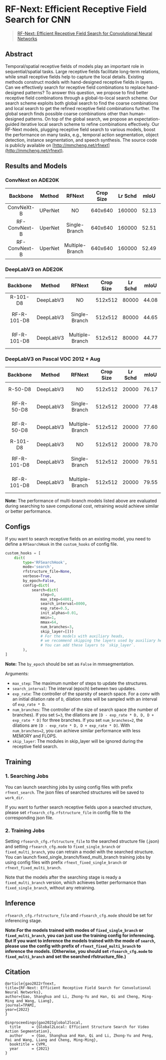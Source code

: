 # RF-Next: Efficient Receptive Field Search for CNN

> [RF-Next: Efficient Receptive Field Search for Convolutional Neural Networks](http://mftp.mmcheng.net/Papers/22TPAMI-ActionSeg.pdf)

<!-- [ALGORITHM] -->

## Abstract

Temporal/spatial receptive fields of models play an important role in sequential/spatial tasks. Large receptive fields facilitate long-term relations, while small receptive fields help to capture the local details. Existing methods construct models with hand-designed receptive fields in layers. Can we effectively search for receptive field combinations to replace hand-designed patterns? To answer this question, we propose to find better receptive field combinations through a global-to-local search scheme. Our search scheme exploits both global search to find the coarse combinations and local search to get the refined receptive field combinations further. The global search finds possible coarse combinations other than human-designed patterns. On top of the global search, we propose an expectation-guided iterative local search scheme to refine combinations effectively. Our RF-Next models, plugging receptive field search to various models, boost the performance on many tasks, e.g., temporal action segmentation, object detection, instance segmentation, and speech synthesis.
The source code is publicly available on [http://mmcheng.net/rfnext](http://mmcheng.net/rfnext).

## Results and Models

### ConvNext on ADE20K

|   Backbone    |       Method       |     RFNext      | Crop Size | Lr Schd | mIoU | mIoU (ms+flip) |                                                                                                                                                                             config                                                                                                                                                                              |                                                                                                                                                                                                                                                                                                                                    download                                                                                                                                                                                                                                                                                                                                    |
| :-----------: | :----------------: | :-------------: | :-----: | :-----: | :-----: | :------: | :-------------------------------------------------------------------------------------------------------------------------------------------------------------------------------------------------------------------------------------------------------------------------------------------------------------------------------------------------------------: | :----------------------------------------------------------------------------------------------------------------------------------------------------------------------------------------------------------------------------------------------------------------------------------------------------------------------------------------------------------------------------------------------------------------------------------------------------------------------------------------------------------------------------------------------------------------------------------------------------------------------------------------------------------------------------: |
|  ConvNeXt-B   | UPerNet |       NO        |   640x640 | 160000    |  52.13   |   52.66   |                                                                                                             [config](https://github.com/open-mmlab/mmsegmentation/blob/master/configs/convnext/upernet_convnext_tiny_fp16_512x512_160k_ade20k.py)                                                                                                             |                                                                                                                                   [model](https://download.openmmlab.com/mmsegmentation/v0.5/convnext/upernet_convnext_tiny_fp16_512x512_160k_ade20k/upernet_convnext_tiny_fp16_512x512_160k_ade20k_20220227_124553-cad485de.pth) \| [log](https://download.openmmlab.com/mmsegmentation/v0.5/convnext/upernet_convnext_tiny_fp16_512x512_160k_ade20k/upernet_convnext_tiny_fp16_512x512_160k_ade20k_20220227_124553.log.json)                                                                                                                                   |
| RF-ConvNext-B | UperNet | Single-Branch | 640x640 | 160000 | 52.51 | 53.12 | [search]() \| [retrain]() | [model]() \| [log]() |
| RF-ConvNext-B | UperNet | Multiple-Branch | 640x640 | 160000 | 52.49 | 53.00 | [search]() \| [retrain]() | [model]() \| [log]() |

### DeepLabV3 on ADE20K

|   Backbone    |       Method       |     RFNext      | Crop Size | Lr Schd | mIoU | mIoU (ms+flip) |                                                                                                                                                                             config                                                                                                                                                                              |                                                                                                                                                                                                                                                                                                                                    download                                                                                                                                                                                                                                                                                                                                    |
| :-----------: | :----------------: | :-------------: | :-----: | :-----: | :-----: | :------: | :-------------------------------------------------------------------------------------------------------------------------------------------------------------------------------------------------------------------------------------------------------------------------------------------------------------------------------------------------------------: | :----------------------------------------------------------------------------------------------------------------------------------------------------------------------------------------------------------------------------------------------------------------------------------------------------------------------------------------------------------------------------------------------------------------------------------------------------------------------------------------------------------------------------------------------------------------------------------------------------------------------------------------------------------------------------: |
| R-101-D8 | DeepLabV3 | NO | 512x512 | 80000 | 44.08 | 45.19 | [config](https://github.com/open-mmlab/mmsegmentation/blob/master/configs/deeplabv3/deeplabv3_r101-d8_512x512_80k_ade20k.py) | [model](https://download.openmmlab.com/mmsegmentation/v0.5/deeplabv3/deeplabv3_r101-d8_512x512_80k_ade20k/deeplabv3_r101-d8_512x512_80k_ade20k_20200615_021256-d89c7fa4.pth) \| [log](https://download.openmmlab.com/mmsegmentation/v0.5/deeplabv3/deeplabv3_r101-d8_512x512_80k_ade20k/deeplabv3_r101-d8_512x512_80k_ade20k_20200615_021256.log.json) |
| RF-R-101-D8 | DeepLabV3 | Single-Branch | 512x512 | 80000 | 44.65 | 45.65 | [search]() \| [retrain]() | [model]() \| [log]() |
| RF-R-101-D8 | DeepLabV3 | Multiple-Branch | 512x512 | 80000 | 44.77 | 45.86 | [search]() \| [retrain]() | [model]() \| [log]() |

### DeepLabV3 on Pascal VOC 2012 + Aug

|   Backbone    |       Method       |     RFNext      | Crop Size | Lr Schd | mIoU | mIoU (ms+flip) |                                                                                                                                                                             config                                                                                                                                                                              |                                                                                                                                                                                                                                                                                                                                    download                                                                                                                                                                                                                                                                                                                                    |
| :-----------: | :----------------: | :-------------: | :-----: | :-----: | :-----: | :------: | :-------------------------------------------------------------------------------------------------------------------------------------------------------------------------------------------------------------------------------------------------------------------------------------------------------------------------------------------------------------: | :----------------------------------------------------------------------------------------------------------------------------------------------------------------------------------------------------------------------------------------------------------------------------------------------------------------------------------------------------------------------------------------------------------------------------------------------------------------------------------------------------------------------------------------------------------------------------------------------------------------------------------------------------------------------------: |
| R-50-D8 | DeepLabV3 | NO | 512x512 | 20000 | 76.17 | 77.42 | [config](https://github.com/open-mmlab/mmsegmentation/blob/master/configs/deeplabv3/deeplabv3_r50-d8_512x512_20k_voc12aug.py) | [model](https://download.openmmlab.com/mmsegmentation/v0.5/deeplabv3/deeplabv3_r50-d8_512x512_20k_voc12aug/deeplabv3_r50-d8_512x512_20k_voc12aug_20200617_010906-596905ef.pth) \| [log](https://download.openmmlab.com/mmsegmentation/v0.5/deeplabv3/deeplabv3_r50-d8_512x512_20k_voc12aug/deeplabv3_r50-d8_512x512_20k_voc12aug_20200617_010906.log.json) |
| RF-R-50-D8 | DeepLabV3 | Single-Branch | 512x512 | 20000 | 77.48 | 78.83 | [search]() \| [retrain]() | [model]() \| [log]() |
| RF-R-50-D8 | DeepLabV3 | Multiple-Branch | 512x512 | 20000 | 77.60 | 78.67 | [search]() \| [retrain]() | [model]() \| [log]() |
| R-101-D8 | DeepLabV3 | NO | 512x512 | 20000 | 78.70 | 79.95 | [config](https://github.com/open-mmlab/mmsegmentation/blob/master/configs/deeplabv3/deeplabv3_r101-d8_512x512_80k_ade20k.py) | [model](https://download.openmmlab.com/mmsegmentation/v0.5/deeplabv3/deeplabv3_r101-d8_512x512_80k_ade20k/deeplabv3_r101-d8_512x512_80k_ade20k_20200615_021256-d89c7fa4.pth) \| [log](https://download.openmmlab.com/mmsegmentation/v0.5/deeplabv3/deeplabv3_r101-d8_512x512_80k_ade20k/deeplabv3_r101-d8_512x512_80k_ade20k_20200615_021256.log.json) |
| RF-R-101-D8 | DeepLabV3 | Single-Branch | 512x512 | 20000 | 79.51 | 80.82 | [search]() \| [retrain]() | [model]() \| [log]() |
| RF-R-101-D8 | DeepLabV3 | Multiple-Branch | 512x512 | 20000 | 79.55 | 80.68 | [search]() \| [retrain]() | [model]() \| [log]() |

**Note:** The performance of multi-branch models listed above are evaluated during searching to save computional cost, retraining would achieve similar or better performance.

## Configs

If you want to search receptive fields on an existing model, you need to define a `RFSearchHook` in the `custom_hooks` of config file.

```python
custom_hooks = [
    dict(
        type='RFSearchHook',
        mode='search',
        rfstructure_file=None,
        verbose=True,
        by_epoch=False,
        config=dict(
            search=dict(
                step=0,
                max_step=64001,
                search_interval=8000,
                exp_rate=0.5,
                init_alphas=0.01,
                mmin=1,
                mmax=64,
                num_branches=3,
                skip_layer=[])) 
                # For the models with auxiliary heads, 
                # we recommend skipping the layers used by auxiliary heads. 
                # You can add these layers to `skip_layer`.
        ),
]
```

**Note:** The `by_epoch` should be set as `False` in mmsegmentation.

Arguments:

- `max_step`: The maximum number of steps to update the structures.
- `search_interval`: The interval (epoch) between two updates.
- `exp_rate`:  The controller of the sparsity of search space. For a conv with an initial dilation rate of `D`, dilation rates will be sampled with an interval of `exp_rate * D`.
- `num_branches`: The controller of the size of search space (the number of branches). If you set `S=3`, the dilations are `[D - exp_rate * D, D, D + exp_rate * D]` for three branches. If you set `num_branches=2`, the dilations are `[D - exp_rate * D, D + exp_rate * D]`. With `num_branches=2`, you can achieve similar performance with less MEMORY and FLOPS.
- `skip_layer`: The modules in skip_layer will be ignored during the receptive field search.

## Training

### 1. Searching Jobs

You can launch searching jobs by using config files with prefix `rfnext_search`. The json files of searched structures will be saved to `work_dir`.

If you want to further search receptive fields upon a searched structure, please set `rfsearch_cfg.rfstructure_file` in config file to the corresponding json file.

### 2. Training Jobs

Setting `rfsearch_cfg.rfstructure_file` to the searched structure file (.json) and setting `rfsearch_cfg.mode` to `fixed_single_branch` or `fixed_multi_branch`, you can retrain a model with the searched structure.
You can launch fixed_single_branch/fixed_multi_branch training jobs by using config files with prefix `rfnext_fixed_single_branch` or `rfnext_fixed_multi_branch`.

Note that the models after the searching stage is ready a `fixed_multi_branch` version, which achieves better performance than `fixed_single_branch`, without any retraining.

## Inference

`rfsearch_cfg.rfstructure_file` and `rfsearch_cfg.mode` should be set for inferencing stage.

**Note:For the models trained with modes of `fixed_single_branch` or `fixed_multi_branch`, you can just use the training config for inferencing.**
**But If you want to inference the models trained with the mode of `search`, please use the config with prefix of `rfnext_fixed_multi_branch` to inference the models. (Otherwise, you should set `rfsearch_cfg.mode` to `fixed_multi_branch` and set the searched rfstructure_file.)**

## Citation

```
@article{gao2022rfnext,
title={RF-Next: Efficient Receptive Field Search for Convolutional Neural Networks},
author={Gao, Shanghua and Li, Zhong-Yu and Han, Qi and Cheng, Ming-Ming and Wang, Liang},
journal=TPAMI,
year={2022}
}

@inproceedings{gao2021global2local,
  title     = {Global2Local: Efficient Structure Search for Video Action Segmentation},
  author    = {Gao, Shanghua and Han, Qi and Li, Zhong-Yu and Peng, Pai and Wang, Liang and Cheng, Ming-Ming},
  booktitle = CVPR,
  year      = {2021}
}
```
